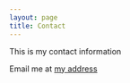 ```yaml
---
layout: page
title: Contact
---
```


This is my contact information

Email me at [my address](mailto:matt.elvey@gmail.com)
